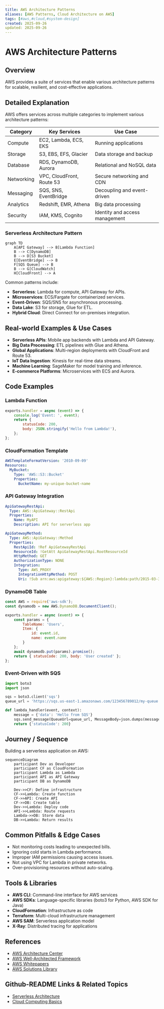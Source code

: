 ```yaml
---
title: AWS Architecture Patterns
aliases: [AWS Patterns, Cloud Architecture on AWS]
tags: [#aws,#cloud,#system-design]
created: 2025-09-26
updated: 2025-09-26
---
```


# AWS Architecture Patterns

## Overview

AWS provides a suite of services that enable various architecture patterns for scalable, resilient, and cost-effective applications.

## Detailed Explanation

AWS offers services across multiple categories to implement various architecture patterns:

| Category | Key Services | Use Case |
|----------|--------------|----------|
| Compute | EC2, Lambda, ECS, EKS | Running applications |
| Storage | S3, EBS, EFS, Glacier | Data storage and backup |
| Database | RDS, DynamoDB, Aurora | Relational and NoSQL data |
| Networking | VPC, CloudFront, Route 53 | Secure networking and CDN |
| Messaging | SQS, SNS, EventBridge | Decoupling and event-driven |
| Analytics | Redshift, EMR, Athena | Big data processing |
| Security | IAM, KMS, Cognito | Identity and access management |

### Serverless Architecture Pattern

```mermaid
graph TD
    A[API Gateway] --> B[Lambda Function]
    B --> C[DynamoDB]
    B --> D[S3 Bucket]
    E[EventBridge] --> B
    F[SQS Queue] --> B
    B --> G[CloudWatch]
    H[CloudFront] --> A
```

Common patterns include:
- **Serverless**: Lambda for compute, API Gateway for APIs.
- **Microservices**: ECS/Fargate for containerized services.
- **Event-Driven**: SQS/SNS for asynchronous processing.
- **Data Lake**: S3 for storage, Glue for ETL.
- **Hybrid Cloud**: Direct Connect for on-premises integration.

## Real-world Examples & Use Cases

- **Serverless APIs**: Mobile app backends with Lambda and API Gateway.
- **Big Data Processing**: ETL pipelines with Glue and Athena.
- **Global Applications**: Multi-region deployments with CloudFront and Route 53.
- **IoT Data Ingestion**: Kinesis for real-time data streams.
- **Machine Learning**: SageMaker for model training and inference.
- **E-commerce Platforms**: Microservices with ECS and Aurora.

## Code Examples

### Lambda Function

```javascript
exports.handler = async (event) => {
    console.log('Event: ', event);
    return {
        statusCode: 200,
        body: JSON.stringify('Hello from Lambda!'),
    };
};
```

### CloudFormation Template

```yaml
AWSTemplateFormatVersion: '2010-09-09'
Resources:
  MyBucket:
    Type: 'AWS::S3::Bucket'
    Properties:
      BucketName: my-unique-bucket-name
```

### API Gateway Integration

```yaml
ApiGatewayRestApi:
  Type: AWS::ApiGateway::RestApi
  Properties:
    Name: MyAPI
    Description: API for serverless app

ApiGatewayMethod:
  Type: AWS::ApiGateway::Method
  Properties:
    RestApiId: !Ref ApiGatewayRestApi
    ResourceId: !GetAtt ApiGatewayRestApi.RootResourceId
    HttpMethod: GET
    AuthorizationType: NONE
    Integration:
      Type: AWS_PROXY
      IntegrationHttpMethod: POST
      Uri: !Sub arn:aws:apigateway:${AWS::Region}:lambda:path/2015-03-31/functions/${LambdaFunction.Arn}/invocations
```

### DynamoDB Table

```javascript
const AWS = require('aws-sdk');
const dynamodb = new AWS.DynamoDB.DocumentClient();

exports.handler = async (event) => {
    const params = {
        TableName: 'Users',
        Item: {
            id: event.id,
            name: event.name
        }
    };
    await dynamodb.put(params).promise();
    return { statusCode: 200, body: 'User created' };
};
```

### Event-Driven with SQS

```python
import boto3
import json

sqs = boto3.client('sqs')
queue_url = 'https://sqs.us-east-1.amazonaws.com/123456789012/my-queue'

def lambda_handler(event, context):
    message = {'data': 'Hello from SQS'}
    sqs.send_message(QueueUrl=queue_url, MessageBody=json.dumps(message))
    return {'statusCode': 200}
```

## Journey / Sequence

Building a serverless application on AWS:

```mermaid
sequenceDiagram
    participant Dev as Developer
    participant CF as CloudFormation
    participant Lambda as Lambda
    participant API as API Gateway
    participant DB as DynamoDB

    Dev->>CF: Define infrastructure
    CF->>Lambda: Create function
    CF->>API: Create API
    CF->>DB: Create table
    Dev->>Lambda: Deploy code
    API->>Lambda: Route requests
    Lambda->>DB: Store data
    DB->>Lambda: Return results
```

## Common Pitfalls & Edge Cases

- Not monitoring costs leading to unexpected bills.
- Ignoring cold starts in Lambda performance.
- Improper IAM permissions causing access issues.
- Not using VPC for Lambda in private networks.
- Over-provisioning resources without auto-scaling.

## Tools & Libraries

- **AWS CLI**: Command-line interface for AWS services
- **AWS SDKs**: Language-specific libraries (boto3 for Python, AWS SDK for Java)
- **CloudFormation**: Infrastructure as code
- **Terraform**: Multi-cloud infrastructure management
- **AWS SAM**: Serverless application model
- **X-Ray**: Distributed tracing for applications

## References

- [AWS Architecture Center](https://aws.amazon.com/architecture/)
- [AWS Well-Architected Framework](https://aws.amazon.com/architecture/well-architected/)
- [AWS Whitepapers](https://aws.amazon.com/whitepapers/)
- [AWS Solutions Library](https://aws.amazon.com/solutions/)

## Github-README Links & Related Topics

- [Serverless Architecture](./serverless-architecture/README.md)
- [Cloud Computing Basics](./cloud-computing-basics/README.md)
